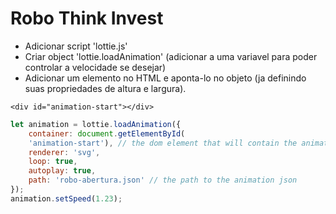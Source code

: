 Robo Think Invest
=============

- Adicionar script 'lottie.js' 
- Criar object 'lottie.loadAnimation' 
(adicionar a uma variavel para poder controlar a velocidade se desejar)
- Adicionar um elemento no HTML e aponta-lo no objeto (ja definindo suas propriedades de altura e largura).

`<div id="animation-start"></div>`

```javascript
let animation = lottie.loadAnimation({
    container: document.getElementById(
    'animation-start'), // the dom element that will contain the animation
    renderer: 'svg',
    loop: true,
    autoplay: true,
    path: 'robo-abertura.json' // the path to the animation json
});
animation.setSpeed(1.23);
```

